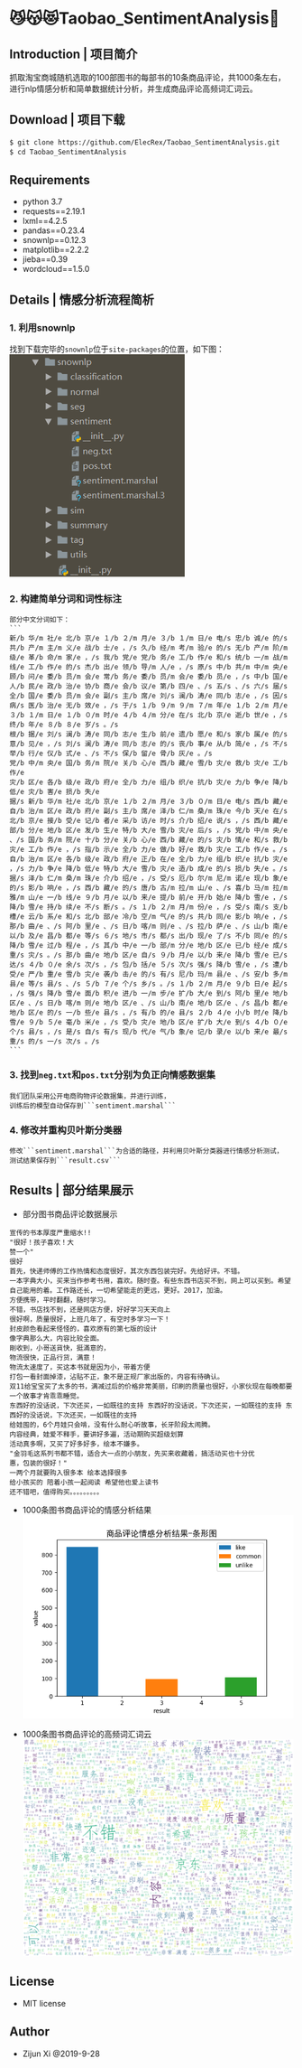 # 😼😽😻Taobao_SentimentAnalysis🤟

## Introduction | 项目简介
抓取淘宝商城随机选取的100部图书的每部书的10条商品评论，共1000条左右，
进行nlp情感分析和简单数据统计分析，并生成商品评论高频词汇词云。

## Download | 项目下载
```bash
$ git clone https://github.com/ElecRex/Taobao_SentimentAnalysis.git
$ cd Taobao_SentimentAnalysis
```

## Requirements
- python 3.7
- requests==2.19.1
- lxml==4.2.5
- pandas==0.23.4
- snownlp==0.12.3
- matplotlib==2.2.2
- jieba==0.39
- wordcloud==1.5.0

## Details | 情感分析流程简析
### 1. 利用snownlp
   找到下载完毕的```snownlp```位于```site-packages```的位置，如下图：
   ![img](./assets/screenshot.png)
### 2. 构建简单分词和词性标注
    部分中文分词如下：
    ```
    新/b 华/m 社/e 北/b 京/e １/b ２/m 月/e ３/b １/m 日/e 电/s 忠/b 诚/e 的/s 共/b 产/m 主/m 义/e 战/b 士/e ，/s 久/b 经/m 考/m 验/e 的/s 无/b 产/m 阶/m 级/e 革/b 命/m 家/e ，/s 我/b 党/e 党/b 务/e 工/b 作/e 和/s 统/b 一/m 战/m 线/e 工/b 作/e 的/s 杰/b 出/e 领/b 导/m 人/e ，/s 原/s 中/b 共/m 中/m 央/e 顾/b 问/e 委/b 员/m 会/e 常/b 务/e 委/b 员/m 会/e 委/b 员/e ，/s 中/b 国/e 人/b 民/e 政/b 治/e 协/b 商/e 会/b 议/e 第/b 四/e 、/s 五/s 、/s 六/s 届/s 全/b 国/e 委/b 员/m 会/e 副/s 主/b 席/e 刘/s 澜/b 涛/e 同/b 志/e ，/s 因/s 病/s 医/b 治/e 无/b 效/e ，/s 于/s １/b ９/m ９/m ７/m 年/e １/b ２/m 月/e ３/b １/m 日/e １/b ０/m 时/e ４/b ４/m 分/e 在/s 北/b 京/e 逝/b 世/e ，/s 终/b 年/e ８/b ８/e 岁/s 。/s
    根/b 据/e 刘/s 澜/b 涛/e 同/b 志/e 生/b 前/e 遗/b 愿/e 和/s 家/b 属/e 的/s 意/b 见/e ，/s 刘/s 澜/b 涛/e 同/b 志/e 的/s 丧/b 事/e 从/b 简/e ，/s 不/s 举/b 行/e 仪/b 式/e 、/s 不/s 保/b 留/e 骨/b 灰/e 。/s
    党/b 中/m 央/e 国/b 务/m 院/e 关/b 心/e 西/b 藏/e 雪/b 灾/e 救/b 灾/e 工/b 作/e
    灾/b 区/e 各/b 级/e 政/b 府/e 全/b 力/e 组/b 织/e 抗/b 灾/e 力/b 争/e 降/b 低/e 灾/b 害/e 损/b 失/e
    据/s 新/b 华/m 社/e 北/b 京/e １/b ２/m 月/e ３/b ０/m 日/e 电/s 西/b 藏/e 自/b 治/m 区/e 政/b 府/e 副/s 主/b 席/e 泽/b 仁/m 桑/m 珠/e 今/b 天/e 在/s 北/b 京/e 接/b 受/e 记/b 者/e 采/b 访/e 时/s 介/b 绍/e 说/s ，/s 西/b 藏/e 部/b 分/e 地/b 区/e 发/b 生/e 特/b 大/e 雪/b 灾/e 后/s ，/s 党/b 中/m 央/e 、/s 国/b 务/m 院/e 十/b 分/e 关/b 心/e 西/b 藏/e 的/s 灾/b 情/e 和/s 救/b 灾/e 工/b 作/e ，/s 指/b 示/e 全/b 力/e 做/b 好/e 救/b 灾/e 工/b 作/e 。/s 自/b 治/m 区/e 各/b 级/e 政/b 府/e 正/b 在/e 全/b 力/e 组/b 织/e 抗/b 灾/e ，/s 力/b 争/e 降/b 低/e 特/b 大/e 雪/b 灾/e 造/b 成/e 的/s 损/b 失/e 。/s
    据/s 泽/b 仁/m 桑/m 珠/e 介/b 绍/e ，/s 受/s 厄/b 尔/m 尼/m 诺/e 现/b 象/e 的/s 影/b 响/e ，/s 西/b 藏/e 的/s 唐/b 古/m 拉/m 山/e 、/s 喜/b 马/m 拉/m 雅/m 山/e 一/b 线/e ９/b 月/e 以/b 来/e 提/b 前/e 开/b 始/e 降/b 雪/e ，/s 降/b 雪/e 持/b 续/e 不/s 断/s 。/s １/b ２/m 月/m 份/e ，/s 受/s 南/s 支/b 槽/e 云/b 系/e 和/s 北/b 部/e 冷/b 空/m 气/e 的/s 共/b 同/e 影/b 响/e ，/s 那/b 曲/e 、/s 阿/b 里/e 、/s 日/b 喀/m 则/e 、/s 拉/b 萨/e 、/s 山/b 南/e 以/b 及/e 昌/b 都/e 等/s ６/s 地/s 市/s 都/s 出/b 现/e 了/s 不/b 同/e 的/s 降/b 雪/e 过/b 程/e ，/s 其/b 中/e 一/b 部/m 分/e 地/b 区/e 已/b 经/e 成/s 重/s 灾/s 。/s 那/b 曲/e 地/b 区/e 自/s ９/b 月/e 以/b 来/e 降/b 雪/e 已/s 达/s ４/b ０/e 余/s 次/s ，/s 包/b 括/e ５/s 次/s 强/s 降/b 雪/e ，/s 遭/b 受/e 严/b 重/e 雪/b 灾/e 袭/b 击/e 的/s 有/s 尼/b 玛/m 县/e 、/s 安/b 多/m 县/e 等/s 县/s 、/s ５/b ７/e 个/s 乡/s 。/s １/b ２/m 月/e ９/b 日/e 起/s ，/s 强/s 降/b 雪/e 面/b 积/e 进/b 一/m 步/e 扩/b 大/e 到/s 阿/b 里/e 地/b 区/e 、/s 日/b 喀/m 则/e 地/b 区/e 、/s 山/b 南/e 地/b 区/e 、/s 昌/b 都/e 地/b 区/e 的/s 一/b 些/e 县/s ，/s 有/b 的/e 县/s ２/b ４/e 小/b 时/e 降/b 雪/e ９/b ５/e 毫/b 米/e ，/s 受/b 灾/e 地/b 区/e 扩/b 大/e 到/s ４/b ０/e 个/s 县/s ，/s 是/s 自/s 有/s 现/b 代/e 气/b 象/e 记/b 录/e 以/b 来/e 最/s 重/s 的/s 一/s 次/s 。/s
    ```

### 3. 找到```neg.txt```和```pos.txt```分别为负正向情感数据集
    我们团队采用公开电商购物评论数据集，并进行训练，
    训练后的模型自动保存到```sentiment.marshal```
### 4. 修改并重构贝叶斯分类器
    修改```sentiment.marshal```为合适的路径，并利用贝叶斯分类器进行情感分析测试，
    测试结果保存到```result.csv```
    
   
## Results | 部分结果展示
- 部分图书商品评论数据展示
```angular2
宣传的书本厚度严重缩水!!
"很好！孩子喜欢！大
赞一个"
很好
首先，快递师傅的工作热情和态度很好，其次东西包装完好。先给好评。不错。
一本字典大小，买来当作参考书用，喜欢。随时查。有些东西书店买不到，网上可以买到。希望自己能用的着。工作路还长，一切希望能走的更远，更好。2017，加油。
方便携带，平时翻翻，随时学习。
不错，书店找不到，还是网店方便，好好学习天天向上
很好啊，质量很好，上班几年了，有空时多学习一下！
封皮颜色看起来怪怪的，喜欢原有的第七版的设计
像字典那么大，内容比较全面。
剛收到，小哥送貨快，挺滿意的，
物流很快，正品行货，满意！
物流太速度了，买这本书就是因为小，带着方便
打包一看封面掉漆，沾贴不正，象不是正规厂家出版的，内容有待确认。
双11给宝宝买了太多的书，满减过后的价格非常美丽，印刷的质量也很好，小家伙现在每晚都要一个故事才肯乖乖睡觉。
东西好的没话说，下次还买，一如既往的支持 东西好的没话说，下次还买，一如既往的支持 东西好的没话说，下次还买，一如既往的支持
给娃囤的，6个月娃只会啃，没有什么耐心听故事，长牙阶段太闹腾。
内容经典，娃爱不释手，要讲好多遍，活动期购买超级划算
活动真多啊，又买了好多好多，绘本不嫌多。
"金羽毛这系列书都不错，适合大一点的小朋友，先买来收藏着，搞活动买也十分优
惠，包装的很好！"
一两个月就要购入很多本 绘本选择很多
给小孩买的 陪着小孩一起阅读 希望他也爱上读书
还不错吧，值得购买。。。。。。。。。
```
- 1000条图书商品评论的情感分析结果
![fig](./assets/fig.png)

- 1000条图书商品评论的高频词汇词云
![wordcloud](./assets/word_cloud.png)

## License
- MIT license

## Author
- Zijun Xi @2019-9-28
